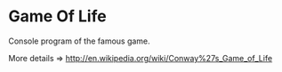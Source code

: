 # Game Of Life
Console program of the famous game.

More details => http://en.wikipedia.org/wiki/Conway%27s_Game_of_Life
